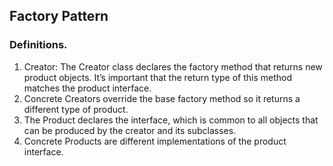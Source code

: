 ## Factory Pattern

### Definitions.
1. Creator: The Creator class declares the factory method that returns new product objects. It’s important that the return type of this method matches the product interface.
2. Concrete Creators override the base factory method so it returns a different type of product. 
3. The Product declares the interface, which is common to all objects that can be produced by the creator and its subclasses. 
4. Concrete Products are different implementations of the product interface.
